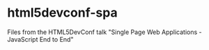 html5devconf-spa
================

Files from the HTML5DevConf talk "Single Page Web Applications - JavaScript End to End"